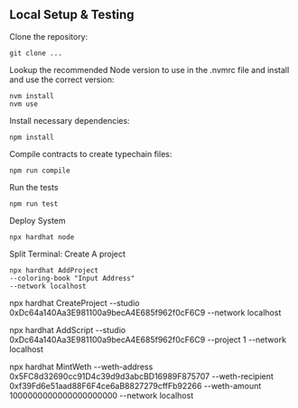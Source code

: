 ## Local Setup & Testing

Clone the repository:
```shell
git clone ...
```

Lookup the recommended Node version to use in the .nvmrc file and install and use the correct version:
```shell
nvm install 
nvm use
```

Install necessary dependencies:
```shell
npm install
```

Compile contracts to create typechain files:
```shell
npm run compile
```

Run the tests
```shell
npm run test
```

Deploy System 
```shell
npx hardhat node
```

Split Terminal: Create A project
```shell
npx hardhat AddProject  
--coloring-book "Input Address" 
--network localhost
```

npx hardhat CreateProject --studio 0xDc64a140Aa3E981100a9becA4E685f962f0cF6C9 --network localhost

npx hardhat AddScript --studio 0xDc64a140Aa3E981100a9becA4E685f962f0cF6C9 --project 1 --network localhost

npx hardhat MintWeth --weth-address 0x5FC8d32690cc91D4c39d9d3abcBD16989F875707 --weth-recipient 0xf39Fd6e51aad88F6F4ce6aB8827279cffFb92266 --weth-amount 1000000000000000000000 --network localhost 
